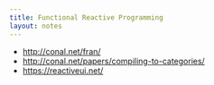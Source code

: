 ```yaml
---
title: Functional Reactive Programming
layout: notes
---
```


* http://conal.net/fran/
* http://conal.net/papers/compiling-to-categories/
* https://reactiveui.net/

